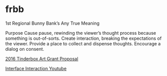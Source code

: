 # frbb
1st Regional Bunny Bank’s Any True Meaning



Purpose
Cause pause, rewinding the viewer’s thought process because something is out-of-sorts.
Create interaction, breaking the expectations of the viewer.
Provide a place to collect and dispense thoughts.
Encourage a dialog on consent.



[2016 Tinderbox Art Grant Proposal](https://docs.google.com/document/d/1dQJG28XFIF0B7jTDBVXjDPhiHN4_TuhNiymJ90k8o_4/edit?usp=sharing)

[Interface Interaction Youtube](https://youtu.be/LUlRIItPVl0)

